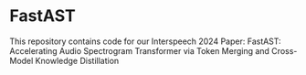 # FastAST
This repository contains code for our Interspeech 2024 Paper: FastAST: Accelerating Audio Spectrogram Transformer via Token Merging and Cross-Model Knowledge Distillation
